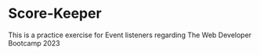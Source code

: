 # Score-Keeper
This is a practice exercise for Event listeners regarding The Web Developer Bootcamp 2023
